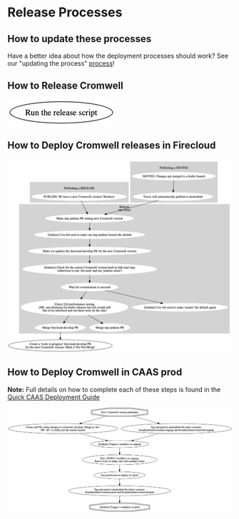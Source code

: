 # Release Processes

## How to update these processes

Have a better idea about how the deployment processes should work? 
See our "updating the process" [process](../README.MD)!

## How to Release Cromwell

![release-cromwell-version](release-cromwell-version.dot.png) 
 
## How to Deploy Cromwell releases in Firecloud

![firecloud-develop](firecloud-develop.dot.png) 


## How to Deploy Cromwell in CAAS prod

**Note:** Full details on how to complete each of these steps is found in the [Quick CAAS Deployment Guide](https://docs.google.com/document/d/1s0YC-oohJ7o-OGcgnH_-YBtIEKmLIPTRpG36yvWxUpE) 

![caas-prod](caas-prod.dot.png)

